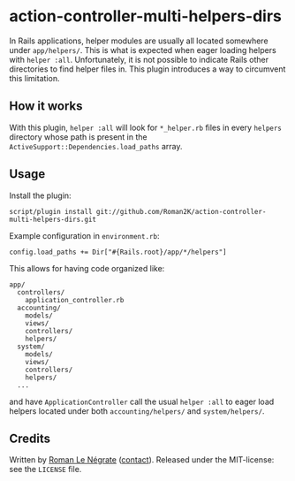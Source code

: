 # action-controller-multi-helpers-dirs

In Rails applications, helper modules are usually all located somewhere under `app/helpers/`. This is what is expected when eager loading helpers with `helper :all`. Unfortunately, it is not possible to indicate Rails other directories to find helper files in. This plugin introduces a way to circumvent this limitation.

## How it works

With this plugin, `helper :all` will look for `*_helper.rb` files in every `helpers` directory whose path is present in the `ActiveSupport::Dependencies.load_paths` array.

## Usage

Install the plugin:

    script/plugin install git://github.com/Roman2K/action-controller-multi-helpers-dirs.git 

Example configuration in `environment.rb`:

    config.load_paths += Dir["#{Rails.root}/app/*/helpers"]

This allows for having code organized like:

    app/
      controllers/
        application_controller.rb
      accounting/
        models/
        views/
        controllers/
        helpers/
      system/
        models/
        views/
        controllers/
        helpers/
      ...

and have `ApplicationController` call the usual `helper :all` to eager load helpers located under both `accounting/helpers/` and `system/helpers/`.

## Credits

Written by [Roman Le Négrate](http://roman.flucti.com) ([contact](mailto:roman.lenegrate@gmail.com)). Released under the MIT-license: see the `LICENSE` file.
